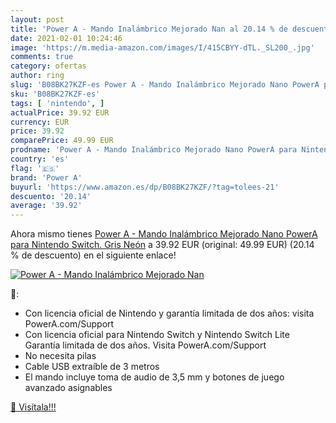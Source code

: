 ```yaml
---
layout: post
title: 'Power A - Mando Inalámbrico Mejorado Nan al 20.14 % de descuento'
date: 2021-02-01 10:24:46
image: 'https://m.media-amazon.com/images/I/415CBYY-dTL._SL200_.jpg'
comments: true
category: ofertas
author: ring
slug: 'B08BK27KZF-es Power A - Mando Inalámbrico Mejorado Nano PowerA para...'
sku: 'B08BK27KZF-es'
tags: [ 'nintendo', ]
actualPrice: 39.92 EUR
currency: EUR
price: 39.92
comparePrice: 49.99 EUR
prodname: 'Power A - Mando Inalámbrico Mejorado Nano PowerA para Nintendo Switch. Gris Neón'
country: 'es'
flag: '🇪🇸'
brand: 'Power A'
buyurl: 'https://www.amazon.es/dp/B08BK27KZF/?tag=tolees-21'
descuento: '20.14'
average: '39.92'
---
```


Ahora mismo tienes [Power A - Mando Inalámbrico Mejorado Nano PowerA para Nintendo Switch. Gris Neón](https://www.amazon.es/dp/B08BK27KZF/?tag=tolees-21) a 39.92 EUR (original: 49.99 EUR) (20.14 %  de descuento) en el siguiente enlace!

[![Power A - Mando Inalámbrico Mejorado Nan](https://m.media-amazon.com/images/I/415CBYY-dTL._SL200_.jpg)](https://www.amazon.es/dp/B08BK27KZF/?tag=tolees-21)

🔎:

- Con licencia oficial de Nintendo y garantía limitada de dos años: visita PowerA.com/Support
- Con licencia oficial para Nintendo Switch y Nintendo Switch Lite Garantía limitada de dos años. Visita PowerA.com/Support
- No necesita pilas
- Cable USB extraíble de 3 metros
- El mando incluye toma de audio de 3,5 mm y botones de juego avanzado asignables

[🛒 Visítala!!!](https://www.amazon.es/dp/B08BK27KZF/?tag=tolees-21)
